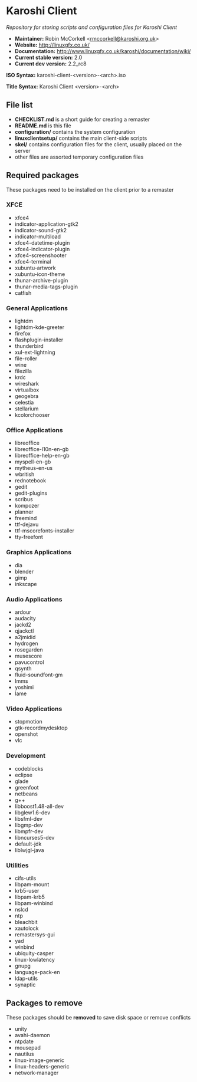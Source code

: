 # Karoshi Client

*Repository for storing scripts and configuration files for Karoshi Client*

- **Maintainer:** Robin McCorkell &lt;rmccorkell@karoshi.org.uk&gt;
- **Website:** http://linuxgfx.co.uk/
- **Documentation:** http://www.linuxgfx.co.uk/karoshi/documentation/wiki/
- **Current stable version:** 2.0
- **Current dev version:** 2.2_rc8

**ISO Syntax:** karoshi-client-&lt;version&gt;-&lt;arch&gt;.iso

**Title Syntax:** Karoshi Client &lt;version&gt;-&lt;arch&gt;



## File list

- **CHECKLIST.md** is a short guide for creating a remaster
- **README.md** is this file
- **configuration/** contains the system configuration
- **linuxclientsetup/** contains the main client-side scripts
- **skel/** contains configuration files for the client, usually placed on the server
- other files are assorted temporary configuration files

## Required packages

These packages need to be installed on the client prior to a remaster

### XFCE

- xfce4
- indicator-application-gtk2
- indicator-sound-gtk2
- indicator-multiload
- xfce4-datetime-plugin
- xfce4-indicator-plugin
- xfce4-screenshooter
- xfce4-terminal
- xubuntu-artwork
- xubuntu-icon-theme
- thunar-archive-plugin
- thunar-media-tags-plugin
- catfish

### General Applications

- lightdm
- lightdm-kde-greeter
- firefox
- flashplugin-installer
- thunderbird
- xul-ext-lightning
- file-roller
- wine
- filezilla
- krdc
- wireshark
- virtualbox
- geogebra
- celestia
- stellarium
- kcolorchooser

### Office Applications

- libreoffice
- libreoffice-l10n-en-gb
- libreoffice-help-en-gb
- myspell-en-gb
- mytheus-en-us
- wbritish
- rednotebook
- gedit
- gedit-plugins
- scribus
- kompozer
- planner
- freemind
- ttf-dejavu
- ttf-mscorefonts-installer
- tty-freefont

### Graphics Applications

- dia
- blender
- gimp
- inkscape

### Audio Applications

- ardour
- audacity
- jackd2
- qjackctl
- a2jmidid
- hydrogen
- rosegarden
- musescore
- pavucontrol
- qsynth
- fluid-soundfont-gm
- lmms
- yoshimi
- lame

### Video Applications

- stopmotion
- gtk-recordmydesktop
- openshot
- vlc

### Development

- codeblocks
- eclipse
- glade
- greenfoot
- netbeans
- g++
- libboost1.48-all-dev
- libglew1.6-dev
- libsfml-dev
- libgmp-dev
- libmpfr-dev
- libncurses5-dev
- default-jdk
- liblwjgl-java

### Utilities

- cifs-utils
- libpam-mount
- krb5-user
- libpam-krb5
- libpam-winbind
- nslcd
- ntp
- bleachbit
- xautolock
- remastersys-gui
- yad
- winbind
- ubiquity-casper
- linux-lowlatency
- gnupg
- language-pack-en
- ldap-utils
- synaptic

## Packages to remove

These packages should be **removed** to save disk space or remove conflicts

- unity
- avahi-daemon
- ntpdate
- mousepad
- nautilus
- linux-image-generic
- linux-headers-generic
- network-manager

